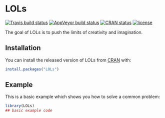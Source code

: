 # LOLs

<!-- badges: start -->
[![Travis build status](https://travis-ci.org/strnda/LOLs.svg?branch=master)](https://travis-ci.org/strnda/LOLs)
[![AppVeyor build status](https://ci.appveyor.com/api/projects/status/github/strnda/LOLs?branch=master&svg=true)](https://ci.appveyor.com/project/strnda/LOLs)
[![CRAN status](https://www.r-pkg.org/badges/version/LOLs)](https://CRAN.R-project.org/package=LOLs)
[![license](https://img.shields.io/badge/license-GPL3-lightgrey.svg)](https://choosealicense.com/)
<!-- badges: end -->

The goal of LOLs is to push the limits of creativity and imagination.

## Installation

You can install the released version of LOLs from [CRAN](https://CRAN.R-project.org) with:

``` r
install.packages("LOLs")
```

## Example

This is a basic example which shows you how to solve a common problem:

``` r
library(LOLs)
## basic example code
```

